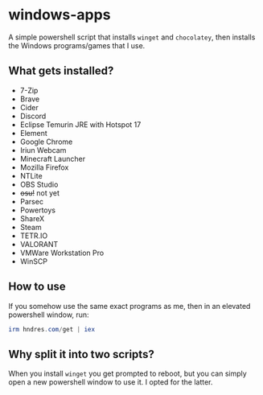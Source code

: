 # windows-apps

A simple powershell script that installs `winget` and `chocolatey`, then installs the Windows programs/games that I use.

## What gets installed?

* 7-Zip
* Brave
* Cider
* Discord
* Eclipse Temurin JRE with Hotspot 17
* Element
* Google Chrome
* Iriun Webcam
* Minecraft Launcher
* Mozilla Firefox
* NTLite
* OBS Studio
* ~~osu!~~ not yet
* Parsec
* Powertoys
* ShareX
* Steam
* TETR.IO
* VALORANT
* VMWare Workstation Pro
* WinSCP

## How to use

If you somehow use the same exact programs as me, then in an elevated powershell window, run:

```powershell
irm hndres.com/get | iex
```

## Why split it into two scripts?

When you install `winget` you get prompted to reboot, but you can simply open a new powershell window to use it. I opted for the latter.

